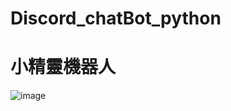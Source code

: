 # Discord_chatBot_python
# 小精靈機器人
![image](https://user-images.githubusercontent.com/34501891/227974720-d0b87ee9-f911-4186-a1f1-c9a9b9ca0d5f.png)
